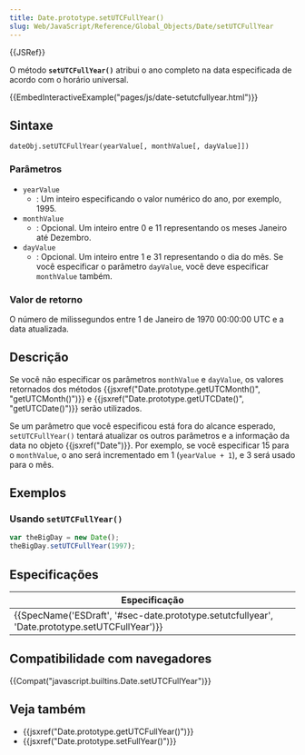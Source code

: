 ```yaml
---
title: Date.prototype.setUTCFullYear()
slug: Web/JavaScript/Reference/Global_Objects/Date/setUTCFullYear
---
```


{{JSRef}}

O método **`setUTCFullYear()`** atribui o ano completo na data especificada de acordo com o horário universal.

{{EmbedInteractiveExample("pages/js/date-setutcfullyear.html")}}

## Sintaxe

```
dateObj.setUTCFullYear(yearValue[, monthValue[, dayValue]])
```

### Parâmetros

- `yearValue`
  - : Um inteiro especificando o valor numérico do ano, por exemplo, 1995.
- `monthValue`
  - : Opcional. Um inteiro entre 0 e 11 representando os meses Janeiro até Dezembro.
- `dayValue`
  - : Opcional. Um inteiro entre 1 e 31 representando o dia do mês. Se você especificar o parâmetro `dayValue`, vocẽ deve especificar `monthValue` também.

### Valor de retorno

O número de milissegundos entre 1 de Janeiro de 1970 00:00:00 UTC e a data atualizada.

## Descrição

Se você não especificar os parâmetros `monthValue` e `dayValue`, os valores retornados dos métodos {{jsxref("Date.prototype.getUTCMonth()", "getUTCMonth()")}} e {{jsxref("Date.prototype.getUTCDate()", "getUTCDate()")}} serão utilizados.

Se um parâmetro que você especificou está fora do alcance esperado, `setUTCFullYear()` tentará atualizar os outros parâmetros e a informação da data no objeto {{jsxref("Date")}}. Por exemplo, se você especificar 15 para o `monthValue`, o ano será incrementado em 1 (`yearValue + 1`), e 3 será usado para o mês.

## Exemplos

### Usando `setUTCFullYear()`

```js
var theBigDay = new Date();
theBigDay.setUTCFullYear(1997);
```

## Especificações

| Especificação                                                                                  |
| ---------------------------------------------------------------------------------------------- |
| {{SpecName('ESDraft', '#sec-date.prototype.setutcfullyear', 'Date.prototype.setUTCFullYear')}} |

## Compatibilidade com navegadores

{{Compat("javascript.builtins.Date.setUTCFullYear")}}

## Veja também

- {{jsxref("Date.prototype.getUTCFullYear()")}}
- {{jsxref("Date.prototype.setFullYear()")}}
